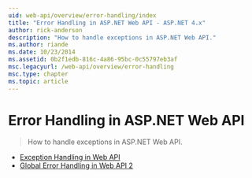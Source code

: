 ```yaml
---
uid: web-api/overview/error-handling/index
title: "Error Handling in ASP.NET Web API - ASP.NET 4.x"
author: rick-anderson
description: "How to handle exceptions in ASP.NET Web API."
ms.author: riande
ms.date: 10/23/2014
ms.assetid: 0b2f1edb-816c-4a86-95bc-0c55797eb3af
msc.legacyurl: /web-api/overview/error-handling
msc.type: chapter
ms.topic: article
---
```

# Error Handling in ASP.NET Web API

> How to handle exceptions in ASP.NET Web API.

- [Exception Handling in Web API](exception-handling.md)
- [Global Error Handling in Web API 2](web-api-global-error-handling.md)
